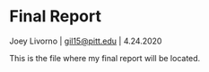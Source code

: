 # Final Report
Joey Livorno | gil15@pitt.edu | 4.24.2020

This is the file where my final report will be located.

